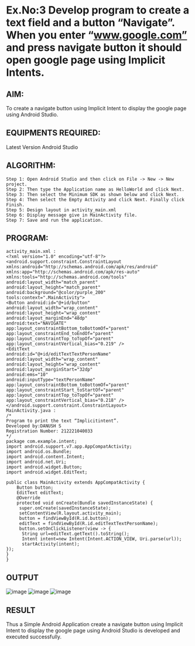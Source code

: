 # Ex.No:3 Develop program to create a text field and a button “Navigate”. When you enter “www.google.com” and press navigate button it should open google page using Implicit Intents.


## AIM:

To create a navigate button using Implicit Intent to display the google page using Android Studio.

## EQUIPMENTS REQUIRED:

Latest Version Android Studio

## ALGORITHM:

    Step 1: Open Android Studio and then click on File -> New -> New project.
    Step 2: Then type the Application name as HelloWorld and click Next. 
    Step 3: Then select the Minimum SDK as shown below and click Next. 
    Step 4: Then select the Empty Activity and click Next. Finally click Finish. 
    Step 5: Design layout in activity_main.xml
    Step 6: Display message give in MainActivity file.
    Step 7: Save and run the application.


## PROGRAM:
```
activity_main.xml :
<?xml version="1.0" encoding="utf-8"?>
<android.support.constraint.ConstraintLayout 
xmlns:android="http://schemas.android.com/apk/res/android"
xmlns:app="http://schemas.android.com/apk/res-auto" 
xmlns:tools="http://schemas.android.com/tools" 
android:layout_width="match_parent" 
android:layout_height="match_parent"
android:background="@color/purple_200" 
tools:context=".MainActivity">
<Button android:id="@+id/button"
android:layout_width="wrap_content" 
android:layout_height="wrap_content" 
android:layout_marginEnd="48dp" 
android:text="NAVIGATE"
app:layout_constraintBottom_toBottomOf="parent" 
app:layout_constraintEnd_toEndOf="parent" 
app:layout_constraintTop_toTopOf="parent" 
app:layout_constraintVertical_bias="0.219" />
<EditText
android:id="@+id/editTextTextPersonName" 
android:layout_width="wrap_content" 
android:layout_height="wrap_content" 
android:layout_marginStart="32dp" 
android:ems="10"
android:inputType="textPersonName" 
app:layout_constraintBottom_toBottomOf="parent" 
app:layout_constraintStart_toStartOf="parent" 
app:layout_constraintTop_toTopOf="parent" 
app:layout_constraintVertical_bias="0.218" />
</android.support.constraint.ConstraintLayout>
MainActivity.java :
/*
Program to print the text “Implicitintent”. 
Developed by:DANUSH S
Registration Number: 212221040033
*/
package com.example.intent;
import android.support.v7.app.AppCompatActivity; 
import android.os.Bundle;
import android.content.Intent; 
import android.net.Uri;
import android.widget.Button; 
import android.widget.EditText;

public class MainActivity extends AppCompatActivity {
    Button button;
    EditText editText;
    @Override
    protected void onCreate(Bundle savedInstanceState) { 
     super.onCreate(savedInstanceState);
     setContentView(R.layout.activity_main); 
     button = findViewById(R.id.button);
     editText = findViewById(R.id.editTextTextPersonName); 
     button.setOnClickListener(view -> {
      String url=editText.getText().toString();
      Intent intent=new Intent(Intent.ACTION_VIEW, Uri.parse(url)); 
      startActivity(intent);
});
}
}
```
## OUTPUT
![image](https://github.com/danush564/Mobile-Application-Development/assets/98585166/c987b675-847e-4f52-ac7f-c7b8c64c6392)
![image](https://github.com/danush564/Mobile-Application-Development/assets/98585166/92e9d9d1-6fde-4a00-bb6e-f999f18a3dc9)
![image](https://github.com/danush564/Mobile-Application-Development/assets/98585166/3d69543d-7982-411e-b014-bf973f1ae7cb)



## RESULT
Thus a Simple Android Application create a navigate button using Implicit Intent to display the google page using Android Studio is developed and executed successfully.


